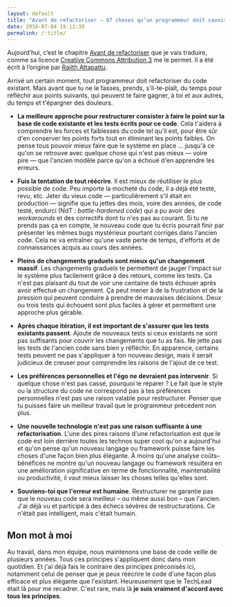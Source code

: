 ```yaml
---
layout: default
title: "Avant de refactoriser — 97 choses qu’un programmeur doit savoir"
date: 2016-07-04 19:11:39
permalink: /:title/
---
```

Aujourd’hui, c’est le chapitre [Avant de refactoriser](http://programmer.97things.oreilly.com/wiki/index.php/Before_You_Refactor) que je vais traduire, comme sa licence [Creative Commons Attribution 3](http://creativecommons.org/licenses/by/3.0/us/ "http://creativecommons.org/licenses/by/3.0/us/") me le permet. Il a été écrit à l’origine par [Rajith Attapattu](http://programmer.97things.oreilly.com/wiki/index.php/Rajith_Attapattu).

<!--excerpt-->

Arrivé un certain moment, tout programmeur doit refactoriser du code existant. Mais avant que tu ne le fasses, prends, s'il-te-plaît, du temps pour réfléchir aux points suivants, qui peuvent te faire gagner, à toi et aux autres, du temps et t'épargner des douleurs.

- **La meilleure approche pour restructurer consister à faire le point sur la base de code existante et les tests écrits pour ce code**. Cela t'aidera à comprendre les forces et faiblesses du code tel qu'il est, pour être sûr d'en conserver les points forts tout en éliminant les points faibles. On pense tous pouvoir mieux faire que le système en place ... jusqu'à ce qu'on se retrouve avec quelque chose qui n'est pas mieux — voire pire — que l'ancien modèle parce qu'on a échoué d'en apprendre les erreurs.

- **Fuis la tentation de tout réécrire**. Il est mieux de réutiliser le plus possible de code. Peu importe la mocheté du code, il a déjà été testé, revu, etc. Jeter du vieux code — particulièrement s'il était en production — signifie que tu jettes des mois, voire des années, de code testé, endurci (NdT : *battle-hardened code*) qui a pu avoir des *workarounds* et des correctifs dont tu n'es pas au courant. Si tu ne prends pas ça en compte, le nouveau code que tu écris pourrait finir par présenter les mêmes bugs mystérieux pourtant corrigés dans l'ancien code. Cela ne va entraîner qu'une vaste perte de temps, d'efforts et de connaissances acquis au cours des années.

- **Pleins de changements graduels sont mieux qu'un changement massif**. Les changements graduels te permettent de jauger l'impact sur le système plus facilement grâce à des retours, comme les tests. Ça n'est pas plaisant du tout de voir une centaine de tests échouer après avoir effectué un changement. Ça peut mener à de la frustration et de la pression qui peuvent conduire à prendre de mauvaises décisions. Deux ou trois tests qui échouent sont plus faciles à gérer et permettent une approche plus gérable.

- **Après chaque itération, il est important de s'assurer que les tests existants passent**. Ajoute de nouveaux tests si ceux existants ne sont pas suffisants pour couvrir les changements que tu as fais. Ne jette pas les tests de l'ancien code sans bien y réfléchir. En apparence, certains tests peuvent ne pas s'appliquer à ton nouveau design, mais il serait judicieux de creuser pour comprendre les raisons de l'ajout de ce test.

- **Les préférences personnelles et l'égo ne devraient pas intervenir**. Si quelque chose n'est pas cassé, pourquoi le réparer ? Le fait que le style ou la structure du code ne correspond pas à tes préférences personnelles n'est pas une raison valable pour restructurer. Penser que tu puisses faire un meilleur travail que le programmeur précédent non plus.

- **Une nouvelle technologie n'est pas une raison suffisante à une refactorisation**. L'une des pires raisons d'une refactorisation est que le code est loin derrière toutes les technos super cool qu'on a aujourd'hui et qu'on pense qu'un nouveau langage ou framework puisse faire les choses d'une façon bien plus élégante. À moins qu'une analyse coûts–bénéfices ne montre qu'un nouveau langage ou framework résultera en une amélioration significative en terme de fonctionnalité, maintenabilité ou productivité, il vaut mieux laisser les choses telles qu'elles sont.

- **Souviens-toi que l'erreur est humaine**. Restructurer ne garantie pas que le nouveau code sera meilleur – ou même aussi bon – que l'ancien. J'ai déjà vu et participé à des échecs sévères de restructurations. Ce n'était pas intelligent, mais c'était humain.

## Mon mot à moi

Au travail, dans mon équipe, nous maintenons une base de code veille de plusieurs années. Tous ces principes s'appliquent donc dans mon quotidien. Et j'ai déjà fais le contraire des principes préconisés ici, notamment celui de penser que je peux réécrire le code d'une façon plus efficace et plus élégante que l'existant. Heureusement que le TechLead était là pour me recadrer. C'est rare, mais là **je suis vraiment d'accord avec tous les principes**.